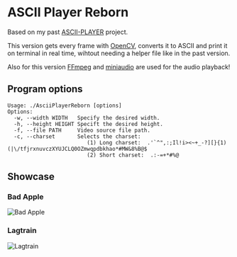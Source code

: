 # ASCII Player Reborn

Based on my past [ASCII-PLAYER](https://github.com/Azrielx86/ASCII-PLAYER) project.

This version gets every frame with [OpenCV](https://opencv.org/), converts it to ASCII and print it on terminal in real
time, wihtout needing a helper file like in the past version.

Also for this version [FFmpeg](https://ffmpeg.org/) and [miniaudio](https://miniaud.io/) are used for the audio
playback!

## Program options

```
Usage: ./AsciiPlayerReborn [options]
Options:
  -w, --width WIDTH   Specify the desired width.
  -h, --height HEIGHT Specift the desired height.
  -f, --file PATH     Video source file path.
  -c, --charset       Selects the charset:
                         (1) Long charset:  .'`^",:;Il!i><~+_-?][}{1)(|\/tfjrxnuvczXYUJCLQ0OZmwqpdbkhao*#MW&8%B@$
                         (2) Short charset:  .:-=+*#%@
```

## Showcase

### Bad Apple

![Bad Apple](./docs/bad_apple.gif)

### Lagtrain

![Lagtrain](./docs/lagtrain.gif)